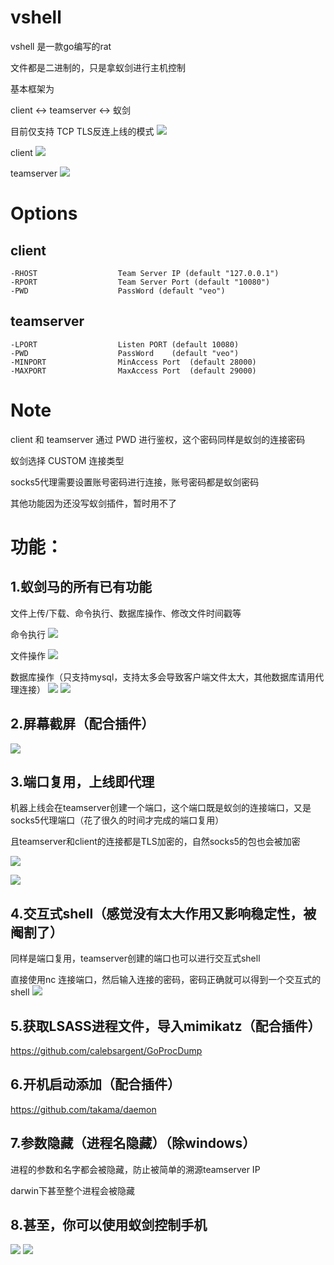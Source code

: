 # vshell
vshell 是一款go编写的rat 

文件都是二进制的，只是拿蚁剑进行主机控制

基本框架为

client <-> teamserver <-> 蚁剑

目前仅支持 TCP TLS反连上线的模式
![](img/README/2021-09-23-11-43-00.png)

client
![](img/README/2021-09-23-11-44-54.png)

teamserver
![](img/README/2021-09-23-11-44-31.png)

# Options
## client
```
-RHOST                  Team Server IP (default "127.0.0.1")
-RPORT                  Team Server Port (default "10080")
-PWD                    PassWord (default "veo")
```
## teamserver

```
-LPORT                  Listen PORT (default 10080)
-PWD                    PassWord    (default "veo")
-MINPORT                MinAccess Port  (default 28000)
-MAXPORT                MaxAccess Port  (default 29000)
```
# Note
client 和 teamserver 通过 PWD 进行鉴权，这个密码同样是蚁剑的连接密码

蚁剑选择 CUSTOM 连接类型

socks5代理需要设置账号密码进行连接，账号密码都是蚁剑密码

其他功能因为还没写蚁剑插件，暂时用不了

# 功能：

## 1.蚁剑马的所有已有功能

文件上传/下载、命令执行、数据库操作、修改文件时间戳等

命令执行
![](img/README/2021-09-21-18-11-15.png)

文件操作
![](img/README/2021-09-21-18-11-43.png)

数据库操作（只支持mysql，支持太多会导致客户端文件太大，其他数据库请用代理连接）
![](img/README/2021-09-21-18-13-09.png)
![](img/README/2021-09-21-18-13-59.png)

## 2.屏幕截屏（配合插件）
![](img/README/2021-09-24-15-31-15.png)

## 3.端口复用，上线即代理

机器上线会在teamserver创建一个端口，这个端口既是蚁剑的连接端口，又是socks5代理端口（花了很久的时间才完成的端口复用）

且teamserver和client的连接都是TLS加密的，自然socks5的包也会被加密

![](img/README/2021-09-23-11-38-30.png)

![](img/README/2021-09-23-11-36-28.png)


## 4.交互式shell（感觉没有太大作用又影响稳定性，被阉割了）

同样是端口复用，teamserver创建的端口也可以进行交互式shell

直接使用nc 连接端口，然后输入连接的密码，密码正确就可以得到一个交互式的shell
![](img/README/2021-09-25-00-53-24.png)

## 5.获取LSASS进程文件，导入mimikatz（配合插件）

https://github.com/calebsargent/GoProcDump

## 6.开机启动添加（配合插件）
https://github.com/takama/daemon


## 7.参数隐藏（进程名隐藏）（除windows）

进程的参数和名字都会被隐藏，防止被简单的溯源teamserver IP

darwin下甚至整个进程会被隐藏

## 8.甚至，你可以使用蚁剑控制手机

![](img/README/2021-09-24-15-48-50.png)
![](img/README/2021-09-24-15-49-23.png)